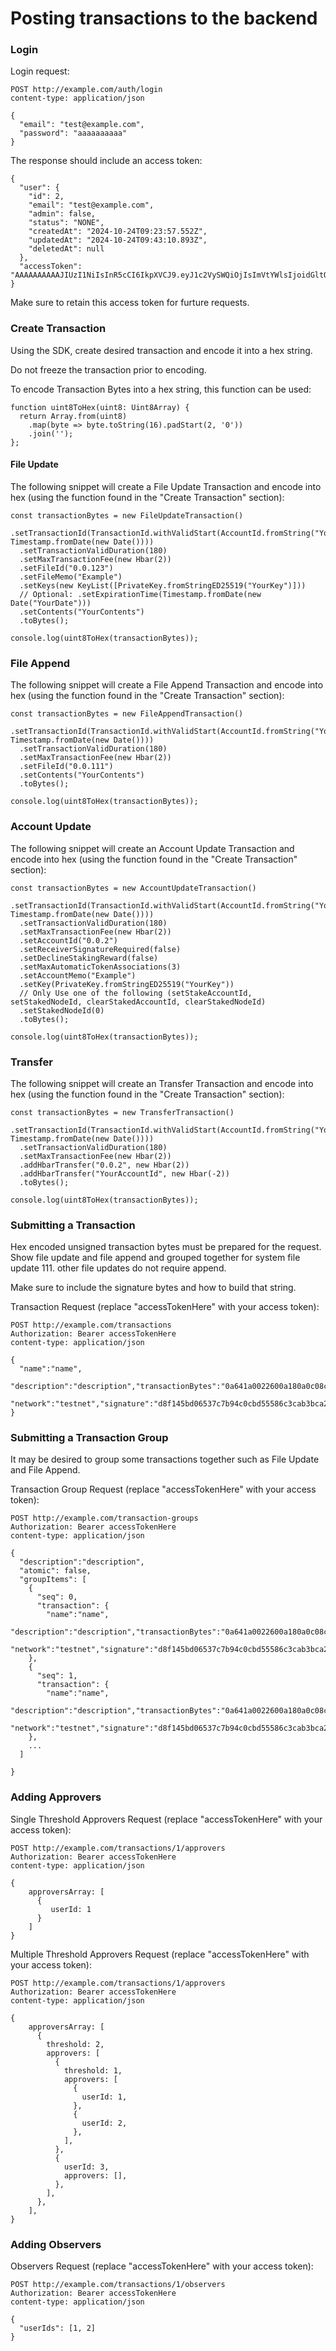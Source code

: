 # Posting transactions to the backend

### Login

Login request:

```
POST http://example.com/auth/login
content-type: application/json

{
  "email": "test@example.com",
  "password": "aaaaaaaaaa"
}
```

The response should include an access token:


```
{
  "user": {
    "id": 2,
    "email": "test@example.com",
    "admin": false,
    "status": "NONE",
    "createdAt": "2024-10-24T09:23:57.552Z",
    "updatedAt": "2024-10-24T09:43:10.893Z",
    "deletedAt": null
  },
  "accessToken": "AAAAAAAAAAJIUzI1NiIsInR5cCI6IkpXVCJ9.eyJ1c2VySWQiOjIsImVtYWlsIjoidGltQGxhdW5jaGJhZGdlLmNvbSIsImlhdCI6MTcyOTc2MzA1MCwiZXhwIjoxNzYxMjk5MDUwfQ.n6XY0NX1y6iQvoBTLCi8fUXPEfmmzwVJ5AAAAAAAAAA"
}
```

Make sure to retain this access token for furture requests.

### Create Transaction

Using the SDK, create desired transaction and encode it into a hex string.

Do not freeze the transaction prior to encoding.

To encode Transaction Bytes into a hex string, this function can be used:

```
function uint8ToHex(uint8: Uint8Array) {
  return Array.from(uint8)
    .map(byte => byte.toString(16).padStart(2, '0'))
    .join('');
};
```

#### File Update

The following snippet will create a File Update Transaction and encode into hex (using the function found in the "Create Transaction" section):

```
const transactionBytes = new FileUpdateTransaction()
  .setTransactionId(TransactionId.withValidStart(AccountId.fromString("YourAccountId"), Timestamp.fromDate(new Date())))
  .setTransactionValidDuration(180)
  .setMaxTransactionFee(new Hbar(2))
  .setFileId("0.0.123")
  .setFileMemo("Example")
  .setKeys(new KeyList([PrivateKey.fromStringED25519("YourKey")]))
  // Optional: .setExpirationTime(Timestamp.fromDate(new Date("YourDate")))
  .setContents("YourContents")
  .toBytes();

console.log(uint8ToHex(transactionBytes));
```

### File Append

The following snippet will create a File Append Transaction and encode into hex (using the function found in the "Create Transaction" section):

```
const transactionBytes = new FileAppendTransaction()
  .setTransactionId(TransactionId.withValidStart(AccountId.fromString("YourAccountId"), Timestamp.fromDate(new Date())))
  .setTransactionValidDuration(180)
  .setMaxTransactionFee(new Hbar(2))
  .setFileId("0.0.111")
  .setContents("YourContents")
  .toBytes();

console.log(uint8ToHex(transactionBytes));
```

### Account Update

The following snippet will create an Account Update Transaction and encode into hex (using the function found in the "Create Transaction" section):

```
const transactionBytes = new AccountUpdateTransaction()
  .setTransactionId(TransactionId.withValidStart(AccountId.fromString("YourAccountId"), Timestamp.fromDate(new Date())))
  .setTransactionValidDuration(180)
  .setMaxTransactionFee(new Hbar(2))
  .setAccountId("0.0.2")
  .setReceiverSignatureRequired(false)
  .setDeclineStakingReward(false)
  .setMaxAutomaticTokenAssociations(3)
  .setAccountMemo("Example")
  .setKey(PrivateKey.fromStringED25519("YourKey"))
  // Only Use one of the following (setStakeAccountId, setStakedNodeId, clearStakedAccountId, clearStakedNodeId)
  .setStakedNodeId(0)
  .toBytes();

console.log(uint8ToHex(transactionBytes));
```

### Transfer

The following snippet will create an Transfer Transaction and encode into hex (using the function found in the "Create Transaction" section):

```
const transactionBytes = new TransferTransaction()
  .setTransactionId(TransactionId.withValidStart(AccountId.fromString("YourAccountId"), Timestamp.fromDate(new Date())))
  .setTransactionValidDuration(180)
  .setMaxTransactionFee(new Hbar(2))
  .addHbarTransfer("0.0.2", new Hbar(2))
  .addHbarTransfer("YourAccountId", new Hbar(-2))
  .toBytes();

console.log(uint8ToHex(transactionBytes));
```

### Submitting a Transaction

Hex encoded unsigned transaction bytes must be prepared for the request. Show file update and file append and grouped together for system file update 111. other file updates do not require append.

Make sure to include the signature bytes and how to build that string.

Transaction Request (replace "accessTokenHere" with your access token):

```
POST http://example.com/transactions
Authorization: Bearer accessTokenHere
content-type: application/json

{
  "name":"name",
  "description":"description","transactionBytes":"0a641a0022600a180a0c08cfb6e8b80610c0f5e4950312060800100018021800188084af5f220308b40132009a01370a0608001000187b1a240a221220051bea2d2e654f7cd8fa8e392f1f5183bfd1395e55184cc19e6af3b88000692c22074578616d706c65",
  "network":"testnet","signature":"d8f145bd06537c7b94c0cbd55586c3cab3bca2d32f14838d8feb72def5c890669f57acda3500914c4ba2c5df9e575abff1908ff28284a7a98769b7290e0f4e0a","creatorKeyId":1
}
```

### Submitting a Transaction Group

It may be desired to group some transactions together such as File Update and File Append.

Transaction Group Request (replace "accessTokenHere" with your access token):
```
POST http://example.com/transaction-groups
Authorization: Bearer accessTokenHere
content-type: application/json

{
  "description":"description",
  "atomic": false,
  "groupItems": [
    {
      "seq": 0,
      "transaction": {
        "name":"name",
        "description":"description","transactionBytes":"0a641a0022600a180a0c08cfb6e8b80610c0f5e4950312060800100018021800188084af5f220308b40132009a01370a0608001000187b1a240a221220051bea2d2e654f7cd8fa8e392f1f5183bfd1395e55184cc19e6af3b88000692c22074578616d706c65",
        "network":"testnet","signature":"d8f145bd06537c7b94c0cbd55586c3cab3bca2d32f14838d8feb72def5c890669f57acda3500914c4ba2c5df9e575abff1908ff28284a7a98769b7290e0f4e0a","creatorKeyId":1
    },
    {
      "seq": 1,
      "transaction": {
        "name":"name",
        "description":"description","transactionBytes":"0a641a0022600a180a0c08cfb6e8b80610c0f5e4950312060800100018021800188084af5f220308b40132009a01370a0608001000187b1a240a221220051bea2d2e654f7cd8fa8e392f1f5183bfd1395e55184cc19e6af3b88000692c22074578616d706c65",
        "network":"testnet","signature":"d8f145bd06537c7b94c0cbd55586c3cab3bca2d32f14838d8feb72def5c890669f57acda3500914c4ba2c5df9e575abff1908ff28284a7a98769b7290e0f4e0a","creatorKeyId":1
    },
    ...
  ]

}
```

### Adding Approvers
Single Threshold Approvers Request (replace "accessTokenHere" with your access token):
```
POST http://example.com/transactions/1/approvers
Authorization: Bearer accessTokenHere
content-type: application/json

{
    approversArray: [
      {
         userId: 1
      }
    ]
}
```

Multiple Threshold Approvers Request (replace "accessTokenHere" with your access token):
```
POST http://example.com/transactions/1/approvers
Authorization: Bearer accessTokenHere
content-type: application/json

{
    approversArray: [
      {
        threshold: 2,
        approvers: [
          {
            threshold: 1,
            approvers: [
              {
                userId: 1,
              },
              {
                userId: 2,
              },
            ],
          },
          {
            userId: 3,
            approvers: [],
          },
        ],
      },
    ],
}
```

### Adding Observers
Observers Request (replace "accessTokenHere" with your access token):

```
POST http://example.com/transactions/1/observers
Authorization: Bearer accessTokenHere
content-type: application/json

{
  "userIds": [1, 2]
}
```
